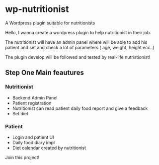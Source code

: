 # wp-nutritionist
A Wordpress plugin suitable for nutritionists

Hello, I wanna create a wordpress plugin to help nutritionist in their job. 

The nutritionist will have an admin panel where will be able to add his patient and set and check a lot of parameters ( age, weight, height ecc..)

The plugin develop will be followed and tested by real-life nutristionist!

## Step One Main feautures

### Nutritionist
- Backend Admin Panel
- Patient registration
- Nutritionist can read patient daily food report and give a feedback
- Set diet 

### Patient
- Login and patient UI
- Daily food diary impl
- Diet calendar created by nutritionist

Join this project!
